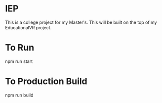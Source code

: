 # IEP

This is a college project for my Master's. This will be built on the top of my EducationalVR project.

# To Run
npm run start

# To Production Build
npm run build
